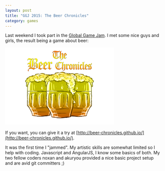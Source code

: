 ```yaml
---
layout: post
title: "GGJ 2015: The Beer Chronicles"
category: games
---
```

Last weekend I took part in the [Global Game Jam](http://globalgamejam.org/). I met some nice guys and girls, the result being a game about beer:

[![Have some beers](/assets/TheBeerChroniclesLogo.png)](http://globalgamejam.org/2015/games/beer-chronicles)

If you want, you can give it a try at [http://beer-chronicles.github.io/](http://beer-chronicles.github.io/).

It was the first time I "jammed". My artistic skills are somewhat limited so I help with coding. Javascript and AngularJS, I know some basics of both. My two fellow coders noxan and akuryou provided a nice basic project setup and are avid git committers ;)
